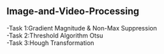 ## Image-and-Video-Processing
-Task 1:Gradient Magnitude & Non-Max Suppression   
-Task 2:Threshold Algorithm Otsu   
-Task 3:Hough Transformation
